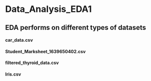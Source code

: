 # Data_Analysis_EDA1
## EDA performs on different types of datasets
#### car_data.csv
#### Student_Marksheet_1639650402.csv
#### filtered_thyroid_data.csv
#### Iris.csv
